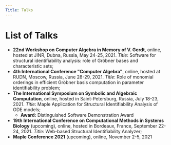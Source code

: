 ```yaml
---
Title: Talks
---
```


# List of Talks

- __22nd Workshop on Computer Algebra in Memory of V. Gerdt__, online, hosted at JINR, Dubna, Russia, May 24-25, 2021. _Title_: Software for structural identifiability analysis: role of Gröbner bases and characteristic sets;
- __4th International Conference "Computer Algebra"__, online, hosted at RUDN, Moscow, Russia, June 28-29, 2021. _Title_: Role of monomial orderings in efficient Gröbner basis computation in parameter identifiability problem;
- __The International Symposium on Symbolic and Algebraic Computation__, online, hosted in Saint-Petersburg, Russia, July 18-23, 2021. _Title_: Maple Application for Structural Identifiability Analysis of ODE models;
    - **Award:** Distinguished Software Demonstration Award
- __19th International Conference on Computational Methods in Systems Biology__ (upcoming), online, hosted in Bordeaux, France, September 22-24, 2021. _Title_: Web-based Structural Identifiability Analyzer;
- __Maple Conference 2021__ (upcoming), online, November 2-5, 2021
